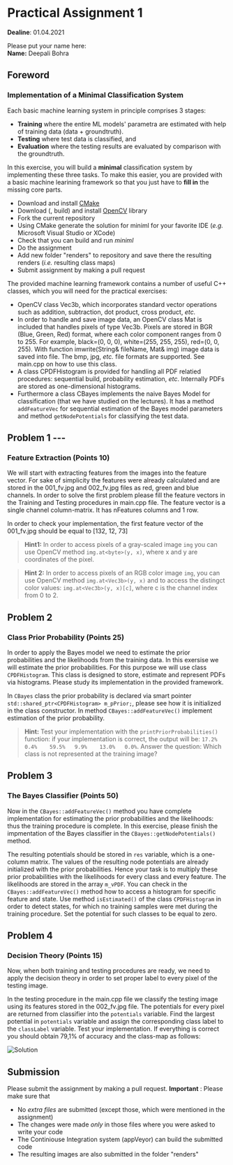# Practical Assignment 1
**Dealine**: 01.04.2021

Please put your name here:  
**Name:** Deepali Bohra
## Foreword
### Implementation of a Minimal Classification System

Each basic machine learning system in principle comprises 3 stages:
- **Training** where the entire ML models' parametra are estimated with help of training data (data + groundtruth).
- **Testing** where test data is classified, and
- **Evaluation** where the testing results are evaluated by comparison with the groundtruth.

In this exercise, you will build a __minimal__ classification system by implementing these three tasks. To make this easier, you are provided with a basic machine learining framework so that you just have to __fill in__ the missing core parts.
- Download and install [CMake](https://cmake.org)
- Download (, build) and install [OpenCV](https://opencv.org) library
- Fork the current repository
- Using CMake generate the solution for miniml for your favorite IDE (_e.g._ Microsoft Visual Studio or XCode)
- Check that you can build and run _miniml_
- Do the assignment
- Add new folder "renders" to repository and save there the resulting renders (_i.e._ resulting class maps)
- Submit assignment by making a pull request

The provided machine learning framework contains a number of useful C++ classes, which you will need for the practical exercises:
- OpenCV class Vec3b, which incorporates standard vector operations such as addition, subtraction, dot product, cross product, _etc._
- In order to handle and save image data, an OpenCV class Mat is included that handles pixels of type Vec3b. Pixels are stored in BGR (Blue, Green, Red) format, where each color component ranges from 0 to 255. For example, black=(0, 0, 0), white=(255, 255, 255), red=(0, 0, 255). With function imwrite(String& fileName, Mat& img) image data is saved into file. The bmp, jpg, _etc._ file formats are supported. See main.cpp on how to use this class.
- A class CPDFHistogram  is provided for handling all PDF relatied procedures: sequential build, probability estimation, _etc_. Internally PDFs are stored as one-dimensional histograms.
- Furthermore a class CBayes implements the naive Bayes Model for classification (that we have studied on the lectures). It has a method ```addFeatureVec``` for sequential estimation of the Bayes model parameters and method  ```getNodePotentials``` for classifying the test data.

## Problem 1 ---
### Feature Extraction (Points 10)
We will start with extracting features from the images into the feature vector. For sake of simplicity the features were already calculated and are stored in the 001_fv.jpg and 002_fv.jpg files as red, green and blue channels. In order to solve the first problem please fill the feature vectors in the Training and Testing procedures in main.cpp file. The feature vector is a single channel column-matrix. It has nFeatures columns and 1 row. 

In order to check your implementation, the first feature vector of the 001_fv.jpg should be equal to [132, 12, 73]

> **Hint1:** In order to access pixels of a gray-scaled image ```img``` you can use OpenCV method ```img.at<byte>(y, x)```, where x and y are coordinates of the pixel. 

> **Hint 2:** In order to access pixels of an RGB color image ```img```, you can use OpenCV method ```img.at<Vec3b>(y, x)``` and to access the distingct color values: ```img.at<Vec3b>(y, x)[c]```, where c is the channel index from 0 to 2.

## Problem 2
### Class Prior Probability (Points 25)
In order to apply the Bayes model we need to estimate the prior probabilities and the likelihoods from the training data. In this exersise we will estimate the prior probabilities. For this purpose we will use class `CPDFHistogram`. This class is designed to store, estimate and represent PDFs via histograms. Please study its implementation in the provided framework.

In `CBayes` class the prior probability is declared via smart pointer `std::shared_ptr<CPDFHistogram> m_pPrior;`, please see how it is initialized in the class constructor. In method `CBayes::addFeatureVec()` implement estimation of the prior probability. 

> **Hint:** Test your implementation with the `printPriorProbabilities()` function: if your implementation is correct, the output will be: `17.2%   0.4%    59.5%   9.9%    13.0%   0.0%`. Answer the question: Which class is not represented at the training image?

## Problem 3
### The Bayes Classifier (Points 50)
Now in the `CBayes::addFeatureVec()` method you have complete implementation for estimating the prior probabilities and the likelihoods: thus the training procedure is complete. In this exercise, please finish the impmentation of the Bayes classifier in the `CBayes::getNodePotentials()` method. 

The resulting potentials should be stored in `res` variable, which is a one-column matrix. The values of the resulting node potentials are already initialized with the prior probabilities. Hence your task is to multiply these prior probabilities with the likelihoods for every class and every feature. The likelihoods are stored in the array `m_vPDF`. You can check in the `CBayes::addFeatureVec()` method how to access a histogram for specific feature and state. Use method `isEstimated()` of the class `CPDFHistogram` in order to detect states, for which no training samples were met during the training procedure. Set the potential for such classes to be equal to zero.

## Problem 4
### Decision Theory (Points 15)
Now, when both training and testing procedures are ready, we need to apply the decision theory in order to set proper label to every pixel of the testing image. 

In the testing procedure in the main.cpp file we classify the testing image using its features stored in the 002_fv.jpg file. The potentials for every pixel are returned from classifier into the `potentials` variable. Find the largest potential in `potentials` variable and assign the corresponding class label to the `classLabel` variable. Test your implementation. If everything is correct you should obtain 79,1% of accuracy and the class-map as follows:

![Solution](./doc/solution.jpg)

## Submission
Please submit the assignment by making a pull request.
**Important** : Please make sure that
- No _extra files_ are submitted (except those, which were mentioned in the assignment)
- The changes were made _only_ in those files where you were asked to write your code
- The Continiouse Integration system (appVeyor) can build the submitted code
- The resulting images are also submitted in the folder "renders" 
